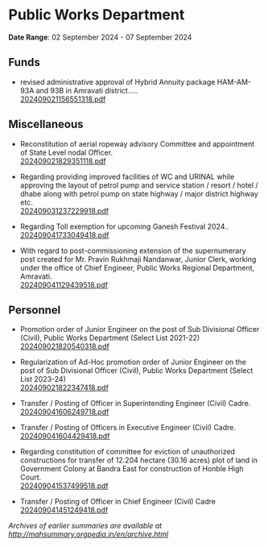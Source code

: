 # Public Works Department

**Date Range**: 02 September 2024 - 07 September 2024


## Funds
- revised administrative approval of Hybrid Annuity package HAM-AM-93A and 93B in Amravati district.....\
  [202409021156551318.pdf](https://gr.maharashtra.gov.in/Site/Upload/Government%20Resolutions/English/202409021156551318.....pdf)

## Miscellaneous
- Reconstitution of aerial ropeway advisory Committee and appointment of State Level nodal Officer.\
  [202409021829351118.pdf](https://gr.maharashtra.gov.in/Site/Upload/Government%20Resolutions/English/202409021829351118.pdf)

- Regarding providing improved facilities of WC and URINAL while approving the layout of petrol pump and service station / resort / hotel / dhabe along with petrol pump on state highway / major district highway etc.\
  [202409031237229918.pdf](https://gr.maharashtra.gov.in/Site/Upload/Government%20Resolutions/English/202409031237229918.pdf)

- Regarding Toll exemption for upcoming Ganesh Festival 2024..\
  [202409041733049418.pdf](https://gr.maharashtra.gov.in/Site/Upload/Government%20Resolutions/English/202409041733049418.pdf)

- With regard to post-commissioning extension of the supernumerary post created for Mr. Pravin Rukhmaji Nandanwar, Junior Clerk, working under the office of Chief Engineer, Public Works Regional Department, Amravati.\
  [202409041129439518.pdf](https://gr.maharashtra.gov.in/Site/Upload/Government%20Resolutions/English/202409041129439518.pdf)

## Personnel
- Promotion order of Junior Engineer on the post of Sub Divisional Officer (Civil), Public Works Department (Select List 2021-22)\
  [202409021820540318.pdf](https://gr.maharashtra.gov.in/Site/Upload/Government%20Resolutions/English/202409021820540318....pdf)

- Regularization of Ad-Hoc promotion order of Junior Engineer on the post of Sub Divisional Officer (Civil), Public Works Department (Select List 2023-24)\
  [202409021822347418.pdf](https://gr.maharashtra.gov.in/Site/Upload/Government%20Resolutions/English/202409021822347418.pdf)

- Transfer / Posting of Officer in Superintending Engineer (Civil) Cadre.\
  [202409041606249718.pdf](https://gr.maharashtra.gov.in/Site/Upload/Government%20Resolutions/English/202409041606249718.pdf)

- Transfer / Posting of Officers in Executive Engineer (Civil) Cadre.\
  [202409041604429418.pdf](https://gr.maharashtra.gov.in/Site/Upload/Government%20Resolutions/English/202409041604429418.pdf)

- Regarding constitution of committee for eviction of unauthorized constructions for transfer of 12.204 hectare (30.16 acres) plot of land in Government Colony at Bandra East for construction of Honble High Court.\
  [202409041537499518.pdf](https://gr.maharashtra.gov.in/Site/Upload/Government%20Resolutions/English/202409041537499518.pdf)

- Transfer / Posting of Officer in Chief Engineer (Civil) Cadre\
  [202409041451249418.pdf](https://gr.maharashtra.gov.in/Site/Upload/Government%20Resolutions/English/202409041451249418.pdf)


*Archives of earlier summaries are available at http://mahsummary.orgpedia.in/en/archive.html*